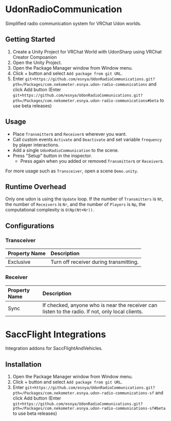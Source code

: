 # UdonRadioCommunication
Simplified radio communication system for VRChat Udon worlds.

## Getting Started
1. Create a Unity Project for VRChat World with UdonSharp using VRChat Creator Compoanion
2. Open the Unity Project.
3. Open the Package Manager window from Window menu.
4. Click + button and select `Add package from git URL`.
5. Enter `git+https://github.com/esnya/UdonRadioCommunications.git?pth=/Packages/com.nekometer.esnya.udon-radio-communications` and click Add button (Enter `git+https://github.com/esnya/UdonRadioCommunications.git?pth=/Packages/com.nekometer.esnya.udon-radio-communications#beta` to use beta releases)

## Usage
- Place `Transmitter`s and `Receiver`s wherever you want.
- Call custom events `Activate` and `Deactivate` and set variable `frequency` by player interactions.
- Add a single `UdonRadioCommunication` to the scene.
- Press "Setup" button in the inspector.
  - Press again when you added or removed `Transmitter`s or `Receiver`s.

For more usage such as `Transceiver`, open a scene `Demo.unity`.

## Runtime Overhead
Only one udon is using the `Update` loop. If the number of `Transmitters` is `Nt`, the number of `Receivers` is `Nr`, and the number of `Players` is `Np`, the computational complexity is `O(Np(Nt+Nr))`.

## Configurations

### Transceiver
| Property Name | Description |
| :-- | :-- |
| Exclusive | Turn off receiver during transmitting. |


### Receiver
| Property Name | Description |
| :-- | :-- |
| Sync | If checked, anyone who is near the receiver can listen to the radio. If not, only local clients. |

# SaccFlight Integrations
Integration addons for SaccFlightAndVehicles.

## Installation
1. Open the Package Manager window from Window menu.
2. Click + button and select `Add package from git URL`.
3. Enter `git+https://github.com/esnya/UdonRadioCommunications.git?pth=/Packages/com.nekometer.esnya.udon-radio-communications-sf` and click Add button (Enter `git+https://github.com/esnya/UdonRadioCommunications.git?pth=/Packages/com.nekometer.esnya.udon-radio-communications-sf#beta` to use beta releases)
